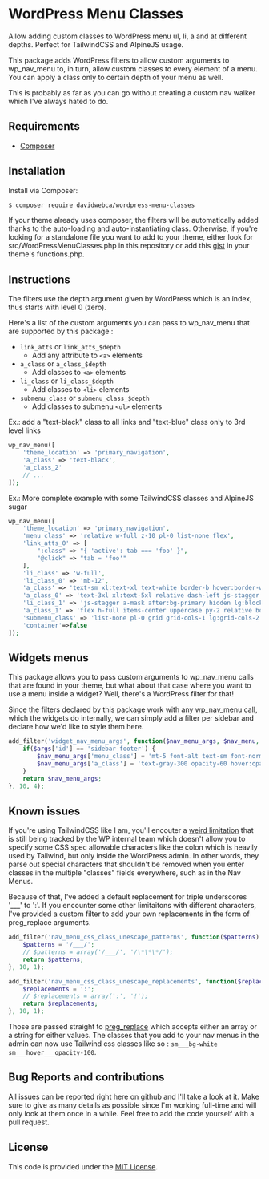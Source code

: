 # WordPress Menu Classes

Allow adding custom classes to WordPress menu ul, li, a and at different depths. Perfect for TailwindCSS and AlpineJS usage.

This package adds WordPress filters to allow custom arguments to wp_nav_menu to, in turn, allow custom classes to every element of a menu. You can apply a class only to certain depth of your menu as well.

This is probably as far as you can go without creating a custom nav walker which I've always hated to do.

## Requirements

- [Composer](https://getcomposer.org/download/)

## Installation

Install via Composer:

```bash
$ composer require davidwebca/wordpress-menu-classes
```

If your theme already uses composer, the filters will be automatically added thanks to the auto-loading and auto-instantiating class. Otherwise, if you're looking for a standalone file you want to add to your theme, either look for src/WordPressMenuClasses.php in this repository or add this [gist](https://gist.github.com/davidwebca/a7b278bbb0c0ce1d1ec5620126e863bb) in your theme's functions.php.

## Instructions

The filters use the depth argument given by WordPress which is an index, thus starts with level 0 (zero).

Here's a list of the custom arguments you can pass to wp_nav_menu that are supported by this package : 

- ```link_atts``` or ```link_atts_$depth```
  - Add any attribute to ```<a>``` elements
- ```a_class``` or ```a_class_$depth```
  - Add classes to ```<a>``` elements
- ```li_class``` or ```li_class_$depth```
  - Add classes to ```<li>``` elements
- ```submenu_class``` or ```submenu_class_$depth```
  - Add classes to submenu ```<ul>``` elements

Ex.: add a "text-black" class to all links and "text-blue" class only to 3rd level links

```php
wp_nav_menu([
    'theme_location' => 'primary_navigation',
    'a_class' => 'text-black',
    'a_class_2'
    // ...
]);
```

Ex.: More complete example with some TailwindCSS classes and AlpineJS sugar

```php
wp_nav_menu([
    'theme_location' => 'primary_navigation',
    'menu_class' => 'relative w-full z-10 pl-0 list-none flex',
    'link_atts_0' => [
        ":class" => "{ 'active': tab === 'foo' }",
        "@click" => "tab = 'foo'"
    ],
    'li_class' => 'w-full',
    'li_class_0' => 'mb-12',
    'a_class' => 'text-sm xl:text-xl text-white border-b hover:border-white',
    'a_class_0' => 'text-3xl xl:text-5xl relative dash-left js-stagger  a-mask after:bg-primary',
    'li_class_1' => 'js-stagger a-mask after:bg-primary hidden lg:block',
    'a_class_1' => 'flex h-full items-center uppercase py-2 relative border-white border-opacity-40 hover:border-opacity-100',
    'submenu_class' => 'list-none pl-0 grid grid-cols-1 lg:grid-cols-2 lg:gap-x-12 xl:gap-x-24 xxl:gap-x-32',
    'container'=>false
]);
```

## Widgets menus

This package allows you to pass custom arguments to wp_nav_menu calls that are found in your theme, but what about that case where you want to use a menu inside a widget? Well, there's a WordPress filter for that! 

Since the filters declared by this package work with any wp_nav_menu call, which the widgets do internally, we can simply add a filter per sidebar and declare how we'd like to style them here.

```php
add_filter('widget_nav_menu_args', function($nav_menu_args, $nav_menu, $args, $instance) {
    if($args['id'] == 'sidebar-footer') {
        $nav_menu_args['menu_class'] = 'mt-5 font-alt text-sm font-normal leading-7 opacity-60';
        $nav_menu_args['a_class'] = 'text-gray-300 opacity-60 hover:opacity-100';
    }
    return $nav_menu_args;
}, 10, 4);
```


## Known issues

If you're using TailwindCSS like I am, you'll encouter a [weird limitation](https://core.trac.wordpress.org/ticket/33924) that is still being tracked by the WP internal team which doesn't allow you to specify some CSS spec allowable characters like the colon which is heavily used by Tailwind, but only inside the WordPress admin. In other words, they parse out special characters that shouldn't be removed when you enter classes in the multiple "classes" fields everywhere, such as in the Nav Menus.

Because of that, I've added a default replacement for triple underscores '___' to ':'. If you encounter some other limitaitons with different characters, I've provided a custom filter to add your own replacements in the form of preg_replace arguments.


```php
add_filter('nav_menu_css_class_unescape_patterns', function($patterns) {
    $patterns = '/___/';
    // $patterns = array('/___/', '/\*\*\*/');
    return $patterns;
}, 10, 1);

add_filter('nav_menu_css_class_unescape_replacements', function($replacements) {
    $replacements = ':';
    // $replacements = array(':', '!');
    return $replacements;
}, 10, 1);
```

Those are passed straight to [preg_replace](https://www.php.net/manual/en/function.preg-replace.php) which accepts either an array or a string for either values. The classes that you add to your nav menus in the admin can now use Tailwind css classes like so : ```sm___bg-white sm___hover___opacity-100```.

## Bug Reports and contributions

All issues can be reported right here on github and I'll take a look at it. Make sure to give as many details as possible since I'm working full-time and will only look at them once in a while. Feel free to add the code yourself with a pull request.

## License

This code is provided under the [MIT License](https://github.com/log1x/sage-directives/blob/master/LICENSE.md).